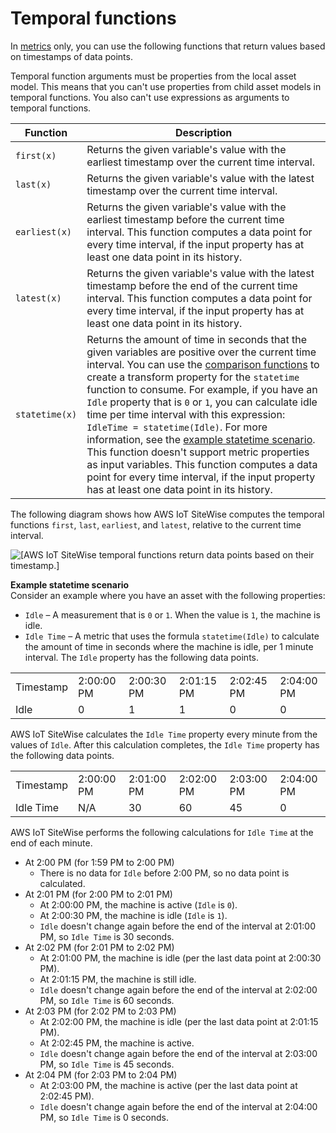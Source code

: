 # Temporal functions<a name="expression-temporal-functions"></a>

In [metrics](metrics.md) only, you can use the following functions that return values based on timestamps of data points\.

Temporal function arguments must be properties from the local asset model\. This means that you can't use properties from child asset models in temporal functions\. You also can't use expressions as arguments to temporal functions\.


| Function | Description | 
| --- | --- | 
|  `first(x)`  |  Returns the given variable's value with the earliest timestamp over the current time interval\.  | 
|   `last(x)`  |  Returns the given variable's value with the latest timestamp over the current time interval\.  | 
|  `earliest(x)`  |  Returns the given variable's value with the earliest timestamp before the current time interval\. This function computes a data point for every time interval, if the input property has at least one data point in its history\.  | 
|   `latest(x)`  |  Returns the given variable's value with the latest timestamp before the end of the current time interval\. This function computes a data point for every time interval, if the input property has at least one data point in its history\.  | 
|   `statetime(x)`  |  Returns the amount of time in seconds that the given variables are positive over the current time interval\. You can use the [comparison functions](expression-comparison-functions.md) to create a transform property for the `statetime` function to consume\.  For example, if you have an `Idle` property that is `0` or `1`, you can calculate idle time per time interval with this expression: `IdleTime = statetime(Idle)`\. For more information, see the [example statetime scenario](#statetime-example)\. This function doesn't support metric properties as input variables\. This function computes a data point for every time interval, if the input property has at least one data point in its history\.  | 

The following diagram shows how AWS IoT SiteWise computes the temporal functions `first`, `last`, `earliest`, and `latest`, relative to the current time interval\.

![\[AWS IoT SiteWise temporal functions return data points based on their timestamp.\]](http://docs.aws.amazon.com/iot-sitewise/latest/userguide/images/sitewise-temporal-functions.png)

**Example statetime scenario**  
Consider an example where you have an asset with the following properties:  
+ `Idle` – A measurement that is `0` or `1`\. When the value is `1`, the machine is idle\.
+ `Idle Time` – A metric that uses the formula `statetime(Idle)` to calculate the amount of time in seconds where the machine is idle, per 1 minute interval\.
The `Idle` property has the following data points\.  


|  |  |  |  |  |  | 
| --- |--- |--- |--- |--- |--- |
| Timestamp | 2:00:00 PM | 2:00:30 PM | 2:01:15 PM | 2:02:45 PM | 2:04:00 PM | 
| Idle | 0 | 1 | 1 | 0 | 0 | 
AWS IoT SiteWise calculates the `Idle Time` property every minute from the values of `Idle`\. After this calculation completes, the `Idle Time` property has the following data points\.  


|  |  |  |  |  |  | 
| --- |--- |--- |--- |--- |--- |
| Timestamp | 2:00:00 PM | 2:01:00 PM | 2:02:00 PM | 2:03:00 PM | 2:04:00 PM | 
| Idle Time | N/A | 30 | 60 | 45 | 0 | 
AWS IoT SiteWise performs the following calculations for `Idle Time` at the end of each minute\.  
+ At 2:00 PM \(for 1:59 PM to 2:00 PM\)
  + There is no data for `Idle` before 2:00 PM, so no data point is calculated\.
+ At 2:01 PM \(for 2:00 PM to 2:01 PM\)
  + At 2:00:00 PM, the machine is active \(`Idle` is `0`\)\.
  + At 2:00:30 PM, the machine is idle \(`Idle` is `1`\)\.
  + `Idle` doesn't change again before the end of the interval at 2:01:00 PM, so `Idle Time` is 30 seconds\.
+ At 2:02 PM \(for 2:01 PM to 2:02 PM\)
  + At 2:01:00 PM, the machine is idle \(per the last data point at 2:00:30 PM\)\.
  + At 2:01:15 PM, the machine is still idle\.
  + `Idle` doesn't change again before the end of the interval at 2:02:00 PM, so `Idle Time` is 60 seconds\.
+ At 2:03 PM \(for 2:02 PM to 2:03 PM\)
  + At 2:02:00 PM, the machine is idle \(per the last data point at 2:01:15 PM\)\.
  + At 2:02:45 PM, the machine is active\.
  + `Idle` doesn't change again before the end of the interval at 2:03:00 PM, so `Idle Time` is 45 seconds\.
+ At 2:04 PM \(for 2:03 PM to 2:04 PM\)
  + At 2:03:00 PM, the machine is active \(per the last data point at 2:02:45 PM\)\.
  + `Idle` doesn't change again before the end of the interval at 2:04:00 PM, so `Idle Time` is 0 seconds\.